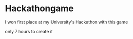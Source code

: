 # Hackathongame

I won first place at my University's Hackathon with this game

only 7 hours to create it
